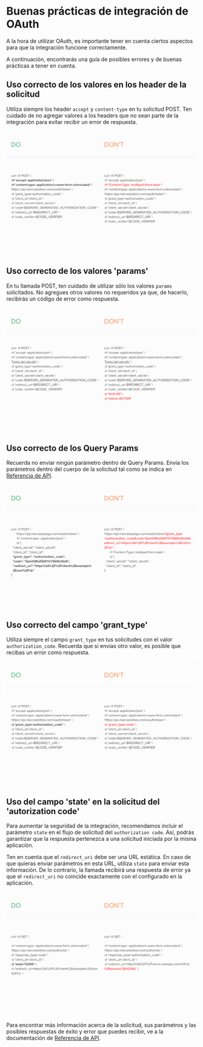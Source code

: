 # Buenas prácticas de integración de OAuth

A la hora de utilizar OAuth, es importante tener en cuenta ciertos aspectos para que la integración funcione correctamente.

A continuación, encontrarás una guía de posibles errores y de buenas prácticas a tener en cuenta. 

## Uso correcto de los valores en los header de la solicitud

Utiliza siempre los header `accept` y `content-type` en tu solicitud POST. Ten cuidado de no agregar valores a los headers que no sean parte de la integración para evitar recibir un error de respuesta.

![oauth_header](/images/oauth/oauth_header.png)

## Uso correcto de los valores 'params'

En tu llamada POST, ten cuidado de utilizar sólo los valores `params` solicitados. No agregues otros valores no requeridos ya que, de hacerlo, recibirás un código de error como respuesta.

![oauth_params](/images/oauth/oauth-1.png)


## Uso correcto de los Query Params

Recuerda no enviar ningún parámetro dentro de Query Params. Envía los parámetros dentro del cuerpo de la solicitud tal como se indica en [Referencia de API](/developers/es/reference/oauth/_oauth_token/post).

![oauth_queryparams](/images/oauth/oauth_queryparams_v2.png)

## Uso correcto del campo 'grant_type'

Utiliza siempre el campo `grant_type` en tus solicitudes con el valor `authorization_code`. Recuerda que si envias otro valor, es posible que recibas un error como respuesta.

![oauth_grant_type](/images/oauth/oauth_granttype_v2.png)

## Uso del campo 'state' en la solicitud del 'autorization code'

Para aumentar la seguridad de la integración, recomendamos incluir el parámetro `state` en el flujo de solicitud del `authorization code`. Así, podrás garantizar que la respuesta pertenezca a una solicitud iniciada por la misma aplicación. 

Ten en cuenta que el `redirect_uri` debe ser una URL estática. En caso de que quieras enviar parámetros en esta URL, utiliza `state` para enviar esta información. De lo contrario, la llamada recibirá una respuesta de error ya que el `redirect_uri` no coincide exactamente con el configurado en la aplicación.

![oauth_state](/images/oauth/oauth_state_v4.png)

Para encontrar más información acerca de la solicitud, sus parámetros y las posibles respuestas de éxito y error que puedes recibir, ve a la documentación de [Referencia de API](/developers/es/reference/oauth/_oauth_token/post).


